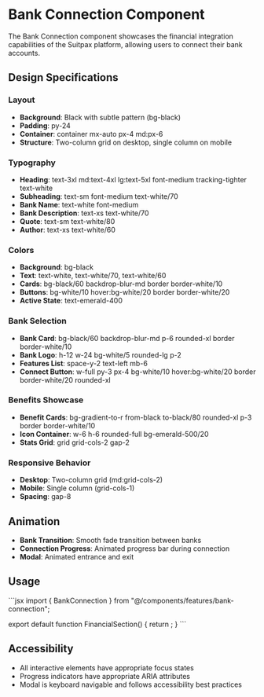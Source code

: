 # Bank Connection Component

The Bank Connection component showcases the financial integration capabilities of the Suitpax platform, allowing users to connect their bank accounts.

## Design Specifications

### Layout
- **Background**: Black with subtle pattern (bg-black)
- **Padding**: py-24
- **Container**: container mx-auto px-4 md:px-6
- **Structure**: Two-column grid on desktop, single column on mobile

### Typography
- **Heading**: text-3xl md:text-4xl lg:text-5xl font-medium tracking-tighter text-white
- **Subheading**: text-sm font-medium text-white/70
- **Bank Name**: text-white font-medium
- **Bank Description**: text-xs text-white/70
- **Quote**: text-sm text-white/80
- **Author**: text-xs text-white/60

### Colors
- **Background**: bg-black
- **Text**: text-white, text-white/70, text-white/60
- **Cards**: bg-black/60 backdrop-blur-md border border-white/10
- **Buttons**: bg-white/10 hover:bg-white/20 border border-white/20
- **Active State**: text-emerald-400

### Bank Selection
- **Bank Card**: bg-black/60 backdrop-blur-md p-6 rounded-xl border border-white/10
- **Bank Logo**: h-12 w-24 bg-white/5 rounded-lg p-2
- **Features List**: space-y-2 text-left mb-6
- **Connect Button**: w-full py-3 px-4 bg-white/10 hover:bg-white/20 border border-white/20 rounded-xl

### Benefits Showcase
- **Benefit Cards**: bg-gradient-to-r from-black to-black/80 rounded-xl p-3 border border-white/10
- **Icon Container**: w-6 h-6 rounded-full bg-emerald-500/20
- **Stats Grid**: grid grid-cols-2 gap-2

### Responsive Behavior
- **Desktop**: Two-column grid (md:grid-cols-2)
- **Mobile**: Single column (grid-cols-1)
- **Spacing**: gap-8

## Animation
- **Bank Transition**: Smooth fade transition between banks
- **Connection Progress**: Animated progress bar during connection
- **Modal**: Animated entrance and exit

## Usage

\`\`\`jsx
import { BankConnection } from "@/components/features/bank-connection";

export default function FinancialSection() {
  return <BankConnection />;
}
\`\`\`

## Accessibility
- All interactive elements have appropriate focus states
- Progress indicators have appropriate ARIA attributes
- Modal is keyboard navigable and follows accessibility best practices
